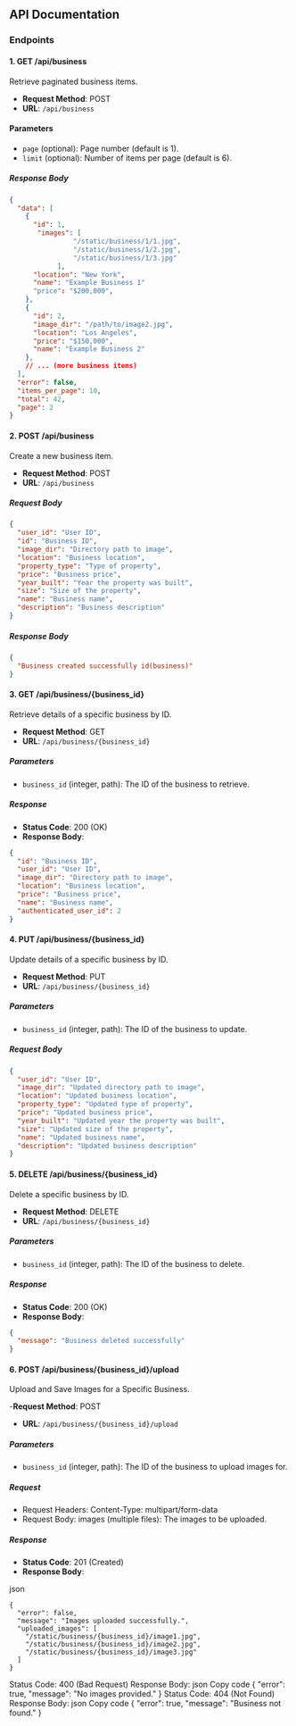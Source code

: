 ## API Documentation

### Endpoints

#### 1. GET /api/business

Retrieve paginated business items.

- **Request Method**: POST
- **URL**: `/api/business`

#### Parameters
- `page` (optional): Page number (default is 1).
- `limit` (optional): Number of items per page (default is 6).

##### Response Body

```json
{
  "data": [
    {
      "id": 1,
       "images": [
                "/static/business/1/1.jpg",
                "/static/business/1/2.jpg",
                "/static/business/1/3.jpg"
            ],
      "location": "New York",
      "name": "Example Business 1"
      "price": "$200,000",
    },
    {
      "id": 2,
      "image_dir": "/path/to/image2.jpg",
      "location": "Los Angeles",
      "price": "$150,000",
      "name": "Example Business 2"
    },
    // ... (more business items)
  ],
  "error": false,
  "items_per_page": 10,
  "total": 42,
  "page": 2
}

```

#### 2. POST /api/business

Create a new business item.

- **Request Method**: POST
- **URL**: `/api/business`

##### Request Body

```json
{
  "user_id": "User ID",
  "id": "Business ID",
  "image_dir": "Directory path to image",
  "location": "Business location",
  "property_type": "Type of property",
  "price": "Business price",
  "year_built": "Year the property was built",
  "size": "Size of the property",
  "name": "Business name",
  "description": "Business description"
}

```
##### Response Body
```json
{
  "Business created successfully id(business)"
}

```
#### 3. GET /api/business/{business_id}

Retrieve details of a specific business by ID.

- **Request Method**: GET
- **URL**: `/api/business/{business_id}`

##### Parameters

- `business_id` (integer, path): The ID of the business to retrieve.

##### Response

- **Status Code**: 200 (OK)
- **Response Body**:

```json
{
  "id": "Business ID",
  "user_id": "User ID",
  "image_dir": "Directory path to image",
  "location": "Business location",
  "price": "Business price",
  "name": "Business name",
  "authenticated_user_id": 2
}
```
#### 4. PUT /api/business/{business_id}

Update details of a specific business by ID.

- **Request Method**: PUT
- **URL**: `/api/business/{business_id}`

##### Parameters

- `business_id` (integer, path): The ID of the business to update.

##### Request Body

```json
{
  "user_id": "User ID",
  "image_dir": "Updated directory path to image",
  "location": "Updated business location",
  "property_type": "Updated type of property",
  "price": "Updated business price",
  "year_built": "Updated year the property was built",
  "size": "Updated size of the property",
  "name": "Updated business name",
  "description": "Updated business description"
}
```

#### 5. DELETE /api/business/{business_id}

Delete a specific business by ID.

- **Request Method**: DELETE
- **URL**: `/api/business/{business_id}`

##### Parameters

- `business_id` (integer, path): The ID of the business to delete.

##### Response

- **Status Code**: 200 (OK)
- **Response Body**:

```json
{
  "message": "Business deleted successfully"
}
```

#### 6. POST /api/business/{business_id}/upload

Upload and Save Images for a Specific Business.

-**Request Method**: POST
- **URL**: `/api/business/{business_id}/upload`

##### Parameters

- `business_id` (integer, path): The ID of the business to upload images for.

##### Request

- Request Headers: Content-Type: multipart/form-data
- Request Body: images (multiple files): The images to be uploaded.

##### Response

- **Status Code**: 201 (Created)
- **Response Body**:

json
```
{
  "error": false,
  "message": "Images uploaded successfully.",
  "uploaded_images": [
    "/static/business/{business_id}/image1.jpg",
    "/static/business/{business_id}/image2.jpg",
    "/static/business/{business_id}/image3.jpg"
  ]
}
```  
Status Code: 400 (Bad Request)
Response Body:
json
Copy code
{
  "error": true,
  "message": "No images provided."
}
Status Code: 404 (Not Found)
Response Body:
json
Copy code
{
  "error": true,
  "message": "Business not found."
}
